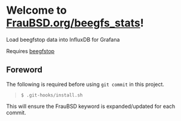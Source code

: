 [//]: # ($FrauBSD: beegfs_stats/README.md 2020-07-20 14:36:48 -0700 freebsdfrau $)

# Welcome to [FrauBSD.org/beegfs_stats](https://fraubsd.org/beegfs_stats)!

Load beegfstop data into InfluxDB for Grafana

Requires [beegfstop](https://github.com/FrauBSD/beegfstop)

## Foreword

The following is required before using `git commit` in this project.

> `$ .git-hooks/install.sh`

This will ensure the FrauBSD keyword is expanded/updated for each commit.
